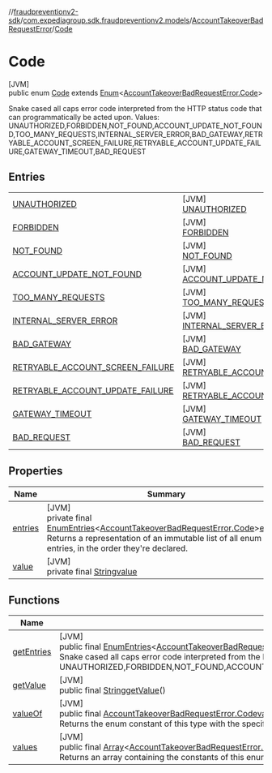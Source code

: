 //[fraudpreventionv2-sdk](../../../../index.md)/[com.expediagroup.sdk.fraudpreventionv2.models](../../index.md)/[AccountTakeoverBadRequestError](../index.md)/[Code](index.md)

# Code

[JVM]\
public enum [Code](index.md) extends [Enum](https://docs.oracle.com/javase/8/docs/api/java/lang/Enum.html)&lt;[AccountTakeoverBadRequestError.Code](index.md)&gt;

Snake cased all caps error code interpreted from the HTTP status code that can programmatically be acted upon. Values: UNAUTHORIZED,FORBIDDEN,NOT_FOUND,ACCOUNT_UPDATE_NOT_FOUND,TOO_MANY_REQUESTS,INTERNAL_SERVER_ERROR,BAD_GATEWAY,RETRYABLE_ACCOUNT_SCREEN_FAILURE,RETRYABLE_ACCOUNT_UPDATE_FAILURE,GATEWAY_TIMEOUT,BAD_REQUEST

## Entries

| | |
|---|---|
| [UNAUTHORIZED](-u-n-a-u-t-h-o-r-i-z-e-d/index.md) | [JVM]<br>[UNAUTHORIZED](-u-n-a-u-t-h-o-r-i-z-e-d/index.md) |
| [FORBIDDEN](-f-o-r-b-i-d-d-e-n/index.md) | [JVM]<br>[FORBIDDEN](-f-o-r-b-i-d-d-e-n/index.md) |
| [NOT_FOUND](-n-o-t_-f-o-u-n-d/index.md) | [JVM]<br>[NOT_FOUND](-n-o-t_-f-o-u-n-d/index.md) |
| [ACCOUNT_UPDATE_NOT_FOUND](-a-c-c-o-u-n-t_-u-p-d-a-t-e_-n-o-t_-f-o-u-n-d/index.md) | [JVM]<br>[ACCOUNT_UPDATE_NOT_FOUND](-a-c-c-o-u-n-t_-u-p-d-a-t-e_-n-o-t_-f-o-u-n-d/index.md) |
| [TOO_MANY_REQUESTS](-t-o-o_-m-a-n-y_-r-e-q-u-e-s-t-s/index.md) | [JVM]<br>[TOO_MANY_REQUESTS](-t-o-o_-m-a-n-y_-r-e-q-u-e-s-t-s/index.md) |
| [INTERNAL_SERVER_ERROR](-i-n-t-e-r-n-a-l_-s-e-r-v-e-r_-e-r-r-o-r/index.md) | [JVM]<br>[INTERNAL_SERVER_ERROR](-i-n-t-e-r-n-a-l_-s-e-r-v-e-r_-e-r-r-o-r/index.md) |
| [BAD_GATEWAY](-b-a-d_-g-a-t-e-w-a-y/index.md) | [JVM]<br>[BAD_GATEWAY](-b-a-d_-g-a-t-e-w-a-y/index.md) |
| [RETRYABLE_ACCOUNT_SCREEN_FAILURE](-r-e-t-r-y-a-b-l-e_-a-c-c-o-u-n-t_-s-c-r-e-e-n_-f-a-i-l-u-r-e/index.md) | [JVM]<br>[RETRYABLE_ACCOUNT_SCREEN_FAILURE](-r-e-t-r-y-a-b-l-e_-a-c-c-o-u-n-t_-s-c-r-e-e-n_-f-a-i-l-u-r-e/index.md) |
| [RETRYABLE_ACCOUNT_UPDATE_FAILURE](-r-e-t-r-y-a-b-l-e_-a-c-c-o-u-n-t_-u-p-d-a-t-e_-f-a-i-l-u-r-e/index.md) | [JVM]<br>[RETRYABLE_ACCOUNT_UPDATE_FAILURE](-r-e-t-r-y-a-b-l-e_-a-c-c-o-u-n-t_-u-p-d-a-t-e_-f-a-i-l-u-r-e/index.md) |
| [GATEWAY_TIMEOUT](-g-a-t-e-w-a-y_-t-i-m-e-o-u-t/index.md) | [JVM]<br>[GATEWAY_TIMEOUT](-g-a-t-e-w-a-y_-t-i-m-e-o-u-t/index.md) |
| [BAD_REQUEST](-b-a-d_-r-e-q-u-e-s-t/index.md) | [JVM]<br>[BAD_REQUEST](-b-a-d_-r-e-q-u-e-s-t/index.md) |

## Properties

| Name | Summary |
|---|---|
| [entries](index.md#-1046864524%2FProperties%2F-173342751) | [JVM]<br>private final [EnumEntries](https://kotlinlang.org/api/latest/jvm/stdlib/kotlin.enums/-enum-entries/index.html)&lt;[AccountTakeoverBadRequestError.Code](index.md)&gt;[entries](index.md#-1046864524%2FProperties%2F-173342751)<br>Returns a representation of an immutable list of all enum entries, in the order they're declared. |
| [value](index.md#1429734771%2FProperties%2F-173342751) | [JVM]<br>private final [String](https://docs.oracle.com/javase/8/docs/api/java/lang/String.html)[value](index.md#1429734771%2FProperties%2F-173342751) |

## Functions

| Name | Summary |
|---|---|
| [getEntries](get-entries.md) | [JVM]<br>public final [EnumEntries](https://kotlinlang.org/api/latest/jvm/stdlib/kotlin.enums/-enum-entries/index.html)&lt;[AccountTakeoverBadRequestError.Code](index.md)&gt;[getEntries](get-entries.md)()<br>Snake cased all caps error code interpreted from the HTTP status code that can programmatically be acted upon. Values: UNAUTHORIZED,FORBIDDEN,NOT_FOUND,ACCOUNT_UPDATE_NOT_FOUND,TOO_MANY_REQUESTS,INTERNAL_SERVER_ERROR,BAD_GATEWAY,RETRYABLE_ACCOUNT_SCREEN_FAILURE,RETRYABLE_ACCOUNT_UPDATE_FAILURE,GATEWAY_TIMEOUT,BAD_REQUEST |
| [getValue](get-value.md) | [JVM]<br>public final [String](https://docs.oracle.com/javase/8/docs/api/java/lang/String.html)[getValue](get-value.md)() |
| [valueOf](value-of.md) | [JVM]<br>public final [AccountTakeoverBadRequestError.Code](index.md)[valueOf](value-of.md)([String](https://docs.oracle.com/javase/8/docs/api/java/lang/String.html)value)<br>Returns the enum constant of this type with the specified name. The string must match exactly an identifier used to declare an enum constant in this type. (Extraneous whitespace characters are not permitted.) |
| [values](values.md) | [JVM]<br>public final [Array](https://kotlinlang.org/api/latest/jvm/stdlib/kotlin/-array/index.html)&lt;[AccountTakeoverBadRequestError.Code](index.md)&gt;[values](values.md)()<br>Returns an array containing the constants of this enum type, in the order they're declared. |
